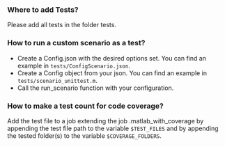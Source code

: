 ### Where to add Tests?
Please add all tests in the folder tests.

### How to run a custom scenario as a test?
- Create a Config.json with the desired options set. You can find an example in ```tests/ConfigScenario.json```.
- Create a Config object from your json. You can find an example in ```tests/scenario_unittest.m```.
- Call the run_scenario function with your configuration.

### How to make a test count for code coverage?
Add the test file to a job extending the job .matlab_with_coverage by appending the test file path to the variable ```$TEST_FILES``` and by appending the tested folder(s) to the variable ```$COVERAGE_FOLDERS```.